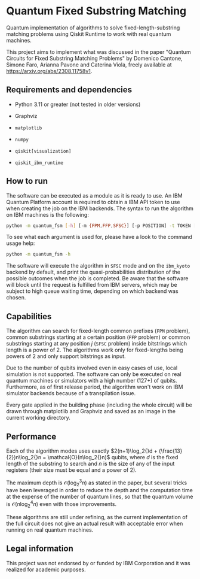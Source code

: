 # Quantum Fixed Substring Matching
 Quantum implementation of algorithms to solve fixed-length-substring matching problems using Qiskit Runtime to work with real quantum machines. 

 This project aims to implement what was discussed in the paper "Quantum Circuits for Fixed Substring Matching Problems" by Domenico Cantone, Simone Faro, Arianna Pavone and Caterina Viola, freely available at <https://arxiv.org/abs/2308.11758v1>.

## Requirements and dependencies
- Python 3.11 or greater (not tested in older versions)
* Graphviz
+ `matplotlib`
- `numpy`
* `qiskit[visualization]`
+ `qiskit_ibm_runtime`

## How to run
The software can be executed as a module as it is ready to use. 
An IBM Quantum Platform account is required to obtain a IBM API token to use when creating the job on the IBM backends.
The syntax to run the algorithm on IBM machines is the following:
```bash
python -m quantum_fsm [-h] [-m {FPM,FFP,SFSC}] [-p POSITION] -t TOKEN [-b BACKEND] x y length
```

To see what each argument is used for, please have a look to the command usage help:
```bash
python -m quantum_fsm -h
```

The software will execute the algorithm in `SFSC` mode and on the `ibm_kyoto` backend by default, and print the quasi-probabilities distribution of the possible outcomes when the job is completed. Be aware that the software will block until the request is fulfilled from IBM servers, which may be subject to high queue waiting time, depending on which backend was chosen.

## Capabilities
The algorithm can search for fixed-length common prefixes (`FPM` problem), common substrings starting at a certain position (`FFP` problem) or common substrings starting at any position $j$ (`SFSC` problem) inside bitstrings which length is a power of 2. 
The algorithms work only for fixed-lengths being powers of 2 and only support bitstrings as input.

Due to the number of qubits involved even in easy cases of use, local simulation is not supported. The software can only be executed on real quantum machines or simulators with a high number (127+) of qubits.
Furthermore, as of first release period, the algorithm won't work on IBM simulator backends because of a transpilation issue.

Every gate applied in the building phase (including the whole circuit) will be drawn through matplotlib and Graphviz and saved as an image in the current working directory.

## Performance
Each of the algorithm modes uses exactly $2(n+1)\log_2{}d + (\frac{13}{2})n\log_2{}n = \mathcal{O}(n\log_2{}n)$ qubits, where $d$ is the fixed length of the substring to search and $n$ is the size of any of the input registers (their size must be equal and a power of 2).

The maximum depth is $\mathcal{O}(\log_2^3{}n)$ as stated in the paper, but several tricks have been leveraged in order to reduce the depth and the computation time at the expense of the number of quantum lines, so that the quantum volume is $\mathcal{O}(n\log_2^4{}n)$ even with those improvements.

These algorithms are still under refining, as the current implementation of the full circuit does not give an actual result with acceptable error when running on real quantum machines.

## Legal information

This project was not endorsed by or funded by IBM Corporation and it was realized for academic purposes.
